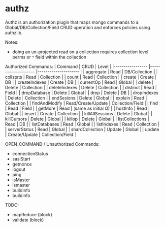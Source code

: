 # authz

Authz is an authorization plugin that maps mongo commands to a Global/DB/Collection/Field CRUD operation and enforces policies using authzlib.


Notes:
- doing an un-projected read on a collection requires collection level perms or `*` field within the collection


Authorized Commands:
| Command         	| CRUD               	| Level               	|
|-----------------	|--------------------	|---------------------	|
| aggregate       	| Read               	| DB/Collection       	|
| collstats       	| Read               	| Collection          	|
| count           	| Read               	| Collection          	|
| create          	| Create             	| DB                  	|
| createIndexes   	| Create             	| DB                  	|
| currentOp       	| Read               	| Global              	|
| delete          	| Delete             	| Collection          	|
| deleteIndexes   	| Delete             	| Collection          	|
| distinct        	| Read               	| Field               	|
| dropDatabase    	| Delete             	| Global              	|
| drop            	| Delete             	| DB                  	|
| dropIndexes     	| Delete             	| Collection          	|
| endSesions      	| Delete             	| Global              	|
| explain         	| Read               	| Collection          	|
| findAndModify   	| Read/Create/Update 	| Collection/Field    	|
| find            	| Read               	| Field               	|
| getMore         	| Read               	| (same as initial Q) 	|
| hostInfo         	| Read               	| Global              	|
| insert          	| Create             	| Collection          	|
| killAllSessions 	| Delete             	| Global              	|
| killCursors     	| Delete             	| Global              	|
| killop          	| Delete             	| Global              	|
| listCollections 	| Read               	| DB                  	|
| listDatabases   	| Read               	| Global              	|
| listIndexes     	| Read               	| Collection          	|
| serverStatus    	| Read               	| Global              	|
| shardCollection   | Update               	| Global              	|
| update          	| Create/Update      	| Collection/Field    	|

OPEN_COMMAND / Unauthorized Commands:
- connectionStatus
- saslStart
- getnonce
- logout
- ping
- isMaster
- ismaster
- buildInfo
- buildinfo

TODO:
- mapReduce (block)
- validate (block)

